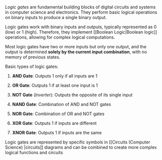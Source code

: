 *Logic gates* are fundamental building blocks of digital circuits and systems in computer science and electronics. They perform basic logical operations on binary inputs to produce a single binary output. 

Logic gates work with binary inputs and outputs, typically represented as 0 (low) or 1 (high). Therefore, they implement [[Boolean Logic|Boolean logic]] operations, allowing for complex logical computations.

Most logic gates have two or more inputs but only one output, and the output is determined **solely by the current input combination**, with no memory of previous states.

Basic types of logic gates:

1. **AND Gate**: Outputs 1 only if all inputs are 1

2. **OR Gate**: Outputs 1 if at least one input is 1

3. **NOT Gate** (*Inverter*): Outputs the opposite of its single input

4. **NAND Gate**: Combination of AND and NOT gates

5. **NOR Gate**: Combination of OR and NOT gates

6. **XOR Gate**: Outputs 1 if inputs are different

7. **XNOR Gate**: Outputs 1 if inputs are the same

Logic gates are represented by specific symbols in [[Circuits (Computer Science) |circuits]] diagrams and can be combined to create more complex logical functions and circuits